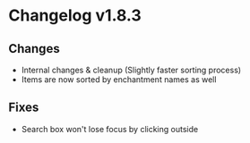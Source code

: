 # Changelog v1.8.3

## Changes
- Internal changes & cleanup (Slightly faster sorting process)
- Items are now sorted by enchantment names as well

## Fixes
- Search box won't lose focus by clicking outside